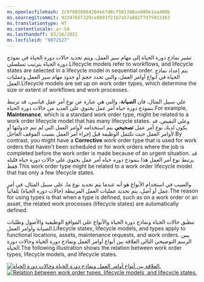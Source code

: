 ```yaml
---
ms.openlocfilehash: 2c9f8858884204e67d8cf501388aa909e1aa400b
ms.sourcegitcommit: 9134765f329ce8893f21b7a57a08277d75913363
ms.translationtype: HT
ms.contentlocale: ar-SA
ms.lasthandoff: 03/16/2021
ms.locfileid: "6072527"
---
```

<span data-ttu-id="2b5b0-101">تشير نماذج دورة الحياة إلى مهام سير العمل، ويتم تحديد حالات دورة الحياة في نموذج دورة الحياة بترتيب تسلسلي.</span><span class="sxs-lookup"><span data-stu-id="2b5b0-101">Lifecycle models refer to workflows, and lifecycle states are selected in a lifecycle model in sequential order.</span></span> <span data-ttu-id="2b5b0-102">يتم إعداد نماذج الحياة في أنواع أوامر العمل، والتي تحدد حجم أو حدود مهام سير العمل وعمليات العمل.</span><span class="sxs-lookup"><span data-stu-id="2b5b0-102">Lifecycle models are set up on work order types, which determine the size or extent of workflows and work processes.</span></span> 

<span data-ttu-id="2b5b0-103">علي سبيل المثال، فان **الصيانة**، والتي هي عبارة عن نوع أمر عمل قياسي، قد ترتبط بنموذج دورة حياة أمر عمل يحتوي على العديد من حالات دورة الحياة.</span><span class="sxs-lookup"><span data-stu-id="2b5b0-103">For example, **Maintenance**, which is a standard work order type, might be related to a work order lifecycle model that has many lifecycle states.</span></span> <span data-ttu-id="2b5b0-104">وعلي النقيض، قد يكون لديك نوع أمر عمل **تصحيحي** يتم استخدامه لأوامر العمل التي لم تتم جدولتها أو لأوامر العمل حيث تكتمل الوظيفة قبل إجراء أمر العمل بسبب الموقف العاجل.</span><span class="sxs-lookup"><span data-stu-id="2b5b0-104">By contrast, you might have a **Corrective** work order type that is used for work orders that haven't been scheduled or for work orders where the job is completed before the work order is made because of an urgent situation.</span></span> <span data-ttu-id="2b5b0-105">قد يرتبط نوع أمر العمل هذا بنموذج دوره حياه أمر عمل يحتوي على حالات دورة حياة قليله فقط.</span><span class="sxs-lookup"><span data-stu-id="2b5b0-105">This work order type might be related to a work order lifecycle model that has only a few lifecycle states.</span></span> 

<span data-ttu-id="2b5b0-106">والسبب في استخدام الأنواع هو أنه عندما يتم تحديد نوع ما، على سبيل المثال، في أمر عمل أو أصل، يتم تحديد عمليات العمل المرتبطة (حالات دوره الحياة) تلقائياً.</span><span class="sxs-lookup"><span data-stu-id="2b5b0-106">The reason for using types is that when a type is defined, such as on a work order or an asset, the related work processes (lifecycle states) are automatically defined.</span></span>

<span data-ttu-id="2b5b0-107">تنطبق حالات الحياة ونماذج دورة الحياة والأنواع على المواقع الوظيفية والأصول وطلبات الصيانة وأوامر العمل.</span><span class="sxs-lookup"><span data-stu-id="2b5b0-107">Lifecycle states, lifecycle models, and types apply to functional locations, assets, maintenance requests, and work orders.</span></span> <span data-ttu-id="2b5b0-108">يبين الرسم التوضيحي التالي العلاقة بين أنواع أوامر العمل ونماذج دورة الحياة وحالات دورة الحياة.</span><span class="sxs-lookup"><span data-stu-id="2b5b0-108">The following illustration shows the relation between work order types, lifecycle models, and lifecycle states.</span></span>

<span data-ttu-id="2b5b0-109">[![العلاقة بين أنواع أوامر العمل ونماذج دورة الحياة وحالات دورة الحياة.](../media/work-order-types-models-ssm.png)](../media/work-order-types-models-ssm.png#lightbox)</span><span class="sxs-lookup"><span data-stu-id="2b5b0-109">[![Relation between work order types, lifecycle models, and lifecycle states.](../media/work-order-types-models-ssm.png)](../media/work-order-types-models-ssm.png#lightbox)</span></span>
 


